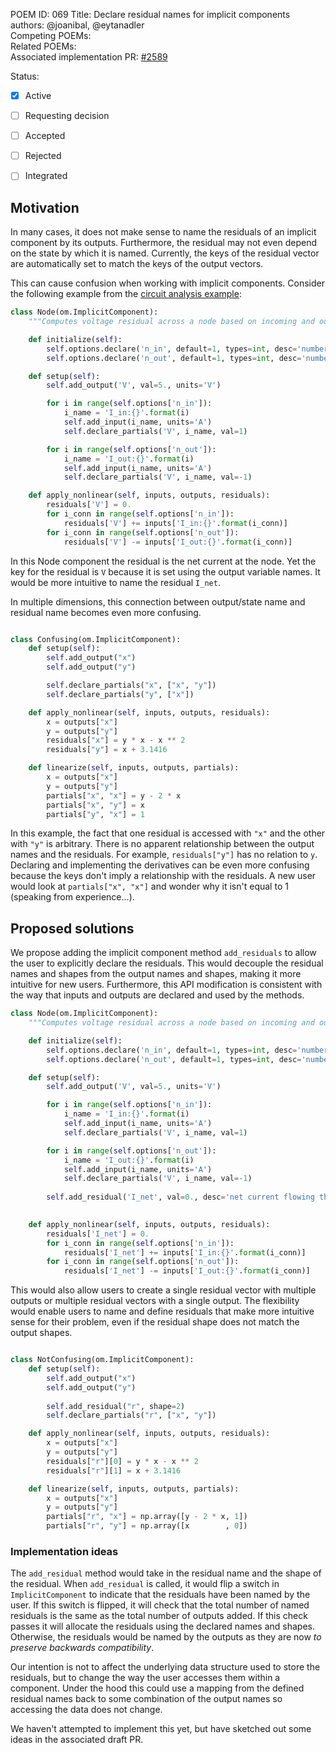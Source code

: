 POEM ID: 069
Title: Declare residual names for implicit components
authors: @joanibal, @eytanadler  
Competing POEMs:  
Related POEMs:  
Associated implementation PR: [#2589](https://github.com/OpenMDAO/OpenMDAO/pull/2589)

Status:

- [x] Active
- [ ] Requesting decision
- [ ] Accepted
- [ ] Rejected
- [ ] Integrated


## Motivation

In many cases, it does not make sense to name the residuals of an implicit component by its outputs.
Furthermore, the residual may not even depend on the state by which it is named.
Currently, the keys of the residual vector are automatically set to match the keys of the output vectors. 

This can cause confusion when working with implicit components.
Consider the following example from the [circuit analysis example](https://openmdao.org/newdocs/versions/latest/examples/circuit_analysis_examples.html):

```python
class Node(om.ImplicitComponent):
    """Computes voltage residual across a node based on incoming and outgoing current."""

    def initialize(self):
        self.options.declare('n_in', default=1, types=int, desc='number of connections with + assumed in')
        self.options.declare('n_out', default=1, types=int, desc='number of current connections + assumed out')

    def setup(self):
        self.add_output('V', val=5., units='V')

        for i in range(self.options['n_in']):
            i_name = 'I_in:{}'.format(i)
            self.add_input(i_name, units='A')
            self.declare_partials('V', i_name, val=1)

        for i in range(self.options['n_out']):
            i_name = 'I_out:{}'.format(i)
            self.add_input(i_name, units='A')
            self.declare_partials('V', i_name, val=-1)

    def apply_nonlinear(self, inputs, outputs, residuals):
        residuals['V'] = 0.
        for i_conn in range(self.options['n_in']):
            residuals['V'] += inputs['I_in:{}'.format(i_conn)]
        for i_conn in range(self.options['n_out']):
            residuals['V'] -= inputs['I_out:{}'.format(i_conn)]
```

In this Node component the residual is the net current at the node.
Yet the key for the residual is `V` because it is set using the output variable names. 
It would be more intuitive to name the residual `I_net`. 

In multiple dimensions, this connection between output/state name and residual name becomes even more confusing.

```python

class Confusing(om.ImplicitComponent):
    def setup(self):
        self.add_output("x")
        self.add_output("y")

        self.declare_partials("x", ["x", "y"])
        self.declare_partials("y", ["x"])

    def apply_nonlinear(self, inputs, outputs, residuals):
        x = outputs["x"]
        y = outputs["y"]
        residuals["x"] = y * x - x ** 2
        residuals["y"] = x + 3.1416

    def linearize(self, inputs, outputs, partials):
        x = outputs["x"]
        y = outputs["y"]
        partials["x", "x"] = y - 2 * x
        partials["x", "y"] = x
        partials["y", "x"] = 1    
```

In this example, the fact that one residual is accessed with `"x"` and the other with `"y"` is arbitrary.
There is no apparent relationship between the output names and the residuals.
For example, `residuals["y"]` has no relation to `y`.
Declaring and implementing the derivatives can be even more confusing because the keys don't imply a relationship with the residuals.
A new user would look at `partials["x", "x"]` and wonder why it isn't equal to 1 (speaking from experience...).


## Proposed solutions

We propose adding the implicit component method `add_residuals` to allow the user to explicitly declare the residuals.
This would decouple the residual names and shapes from the output names and shapes, making it more intuitive for new users.
Furthermore, this API modification is consistent with the way that inputs and outputs are declared and used by the methods.


```python
class Node(om.ImplicitComponent):
    """Computes voltage residual across a node based on incoming and outgoing current."""

    def initialize(self):
        self.options.declare('n_in', default=1, types=int, desc='number of connections with + assumed in')
        self.options.declare('n_out', default=1, types=int, desc='number of current connections + assumed out')

    def setup(self):
        self.add_output('V', val=5., units='V')

        for i in range(self.options['n_in']):
            i_name = 'I_in:{}'.format(i)
            self.add_input(i_name, units='A')
            self.declare_partials('V', i_name, val=1)

        for i in range(self.options['n_out']):
            i_name = 'I_out:{}'.format(i)
            self.add_input(i_name, units='A')
            self.declare_partials('V', i_name, val=-1)
        
        self.add_residual('I_net', val=0., desc='net current flowing through the node')
        

    def apply_nonlinear(self, inputs, outputs, residuals):
        residuals['I_net'] = 0.
        for i_conn in range(self.options['n_in']):
            residuals['I_net'] += inputs['I_in:{}'.format(i_conn)]
        for i_conn in range(self.options['n_out']):
            residuals['I_net'] -= inputs['I_out:{}'.format(i_conn)]
```

This would also allow users to create a single residual vector with multiple outputs or multiple residual vectors with a single output.
The flexibility would enable users to name and define residuals that make more intuitive sense for their problem, even if the residual shape does not match the output shapes.

```python

class NotConfusing(om.ImplicitComponent):
    def setup(self):
        self.add_output("x")
        self.add_output("y")
        
        self.add_residual("r", shape=2)
        self.declare_partials("r", ["x", "y"])

    def apply_nonlinear(self, inputs, outputs, residuals):
        x = outputs["x"]
        y = outputs["y"]
        residuals["r"][0] = y * x - x ** 2
        residuals["r"][1] = x + 3.1416

    def linearize(self, inputs, outputs, partials):
        x = outputs["x"]
        y = outputs["y"]
        partials["r", "x"] = np.array([y - 2 * x, 1])
        partials["r", "y"] = np.array([x        , 0])
```
### Implementation ideas

The `add_residual` method would take in the residual name and the shape of the residual.
When `add_residual` is called, it would flip a switch in `ImplicitComponent` to indicate that the residuals have been named by the user.
If this switch is flipped, it will check that the total number of named residuals is the same as the total number of outputs added.
If this check passes it will allocate the residuals using the declared names and shapes. 
Otherwise, the residuals would be named by the outputs as they are now *to preserve backwards compatibility*. 

Our intention is not to affect the underlying data structure used to store the residuals, but to change the way the user accesses them within a component.
Under the hood this could use a mapping from the defined residual names back to some combination of the output names so accessing the data does not change.

We haven't attempted to implement this yet, but have sketched out some ideas in the associated draft PR.
